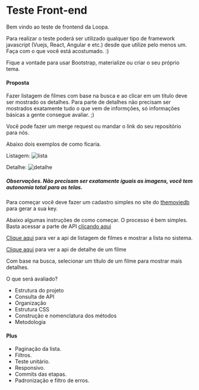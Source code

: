 # Teste Front-end

Bem vindo ao teste de frontend da Loopa.

Para realizar o teste poderá ser utilizado qualquer tipo de framework javascript (Vuejs, React, Angular e etc.) desde que utilize pelo menos um. Faça com o que você está acostumado. :)

Fique a vontade para usar Bootstrap, materialize ou criar o seu próprio tema.

#### Proposta

Fazer listagem de filmes com base na busca e ao clicar em um título deve ser mostrado os detalhes.
Para parte de detalhes não precisam ser mostrados exatamente tudo o que vem de informções, só informações básicas a gente consegue avaliar. ;)

Você pode fazer um merge request ou mandar o link do seu repositório para nós.

Abaixo dois exemplos de como ficaria.

Listagem:
![lista](https://user-images.githubusercontent.com/4948367/101383408-dafa8380-3897-11eb-8201-bf6ae50a4279.png)

Detalhe:
![detalhe](https://user-images.githubusercontent.com/4948367/101383329-bf8f7880-3897-11eb-92f8-3670207c839c.png)

##### Observações. Não precisam ser exatamente iguais as imagens, você tem autonomia total para as telas.
###
###
Para começar você deve fazer um cadastro simples no site do [themoviedb][themovieurl] para gerar a sua key.

Abaixo algumas instruções de como começar. 
O processo é bem simples. Basta acessar a parte de API [clicando aqui][apimovie]

[Clique aqui][apilistmovie] para ver a api de listagem de filmes e mostrar a lista no sistema.

[Clique aqui][apimovie-show] para ver a api de detalhe de um filme

Com base na busca, selecionar um título de um filme para mostrar mais detalhes.

O que será avaliado?
  - Estrutura do projeto
  - Consulta de API
  - Organização
  - Estrutura CSS
  - Construção e nomenclatura dos métodos
  - Metodologia

#### Plus

  - Paginação da lista.
  - Filtros.
  - Teste unitário.
  - Responsivo.
  - Commits das etapas.
  - Padronização e filtro de erros.

   [themovieurl]: <https://www.themoviedb.org/?language=pt-BR>
   [apimovie]: <https://developers.themoviedb.org/3/getting-started/introduction>
   [apilistmovie]: <https://developers.themoviedb.org/3/search/search-movies>
   [apimovie-show]: <https://developers.themoviedb.org/3/movies/get-movie-details>
